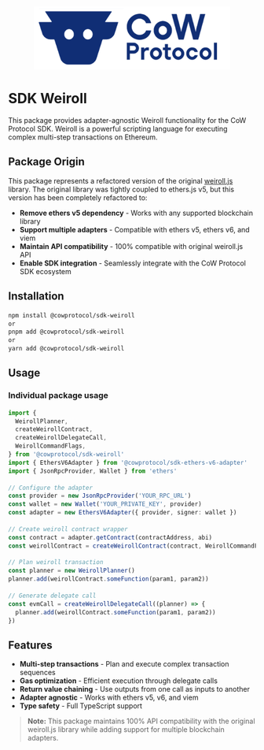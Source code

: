 <p align="center">
  <img width="400" src="https://github.com/cowprotocol/cow-sdk/raw/main/docs/images/CoW.png" />
</p>

# SDK Weiroll

This package provides adapter-agnostic Weiroll functionality for the CoW Protocol SDK. Weiroll is a powerful scripting language for executing complex multi-step transactions on Ethereum.

## Package Origin

This package represents a refactored version of the original [weiroll.js](https://github.com/weiroll/weiroll.js) library. The original library was tightly coupled to ethers.js v5, but this version has been completely refactored to:

- **Remove ethers v5 dependency** - Works with any supported blockchain library
- **Support multiple adapters** - Compatible with ethers v5, ethers v6, and viem
- **Maintain API compatibility** - 100% compatible with original weiroll.js API
- **Enable SDK integration** - Seamlessly integrate with the CoW Protocol SDK ecosystem

## Installation

```bash
npm install @cowprotocol/sdk-weiroll
or
pnpm add @cowprotocol/sdk-weiroll
or
yarn add @cowprotocol/sdk-weiroll
```

## Usage

### Individual package usage

```typescript
import {
  WeirollPlanner,
  createWeirollContract,
  createWeirollDelegateCall,
  WeirollCommandFlags,
} from '@cowprotocol/sdk-weiroll'
import { EthersV6Adapter } from '@cowprotocol/sdk-ethers-v6-adapter'
import { JsonRpcProvider, Wallet } from 'ethers'

// Configure the adapter
const provider = new JsonRpcProvider('YOUR_RPC_URL')
const wallet = new Wallet('YOUR_PRIVATE_KEY', provider)
const adapter = new EthersV6Adapter({ provider, signer: wallet })

// Create weiroll contract wrapper
const contract = adapter.getContract(contractAddress, abi)
const weirollContract = createWeirollContract(contract, WeirollCommandFlags.CALL)

// Plan weiroll transaction
const planner = new WeirollPlanner()
planner.add(weirollContract.someFunction(param1, param2))

// Generate delegate call
const evmCall = createWeirollDelegateCall((planner) => {
  planner.add(weirollContract.someFunction(param1, param2))
})
```

## Features

- **Multi-step transactions** - Plan and execute complex transaction sequences
- **Gas optimization** - Efficient execution through delegate calls
- **Return value chaining** - Use outputs from one call as inputs to another
- **Adapter agnostic** - Works with ethers v5, v6, and viem
- **Type safety** - Full TypeScript support

> **Note:** This package maintains 100% API compatibility with the original weiroll.js library while adding support for multiple blockchain adapters.
